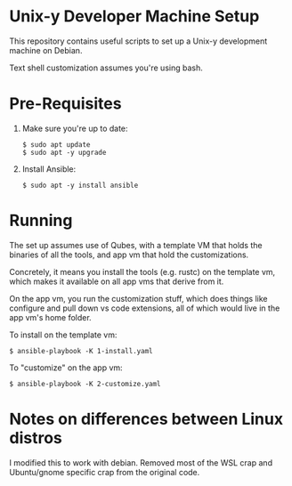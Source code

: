 # Unix-y Developer Machine Setup

This repository contains useful scripts to set up a Unix-y development machine on Debian.

Text shell customization assumes you're using bash.

# Pre-Requisites

1. Make sure you're up to date:

   ```shell
   $ sudo apt update
   $ sudo apt -y upgrade
   ```

2. Install Ansible:

   ```shell
   $ sudo apt -y install ansible
   ```

# Running

The set up assumes use of Qubes, with a template VM that holds the binaries of all the tools, and app vm that hold the customizations.

Concretely, it means you install the tools (e.g. rustc) on the template vm, which makes it available on all app vms that derive from it.

On the app vm, you run the customization stuff, which does things like configure and pull down vs code extensions, all of which would live in the app vm's home folder.

To install on the template vm:

```shell
$ ansible-playbook -K 1-install.yaml
```

To "customize" on the app vm:
```
$ ansible-playbook -K 2-customize.yaml
```

# Notes on differences between Linux distros

I modified this to work with debian. Removed most of the WSL crap and Ubuntu/gnome specific crap from the original code.
